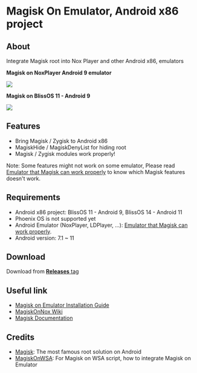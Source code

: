 # Magisk On Emulator, Android x86 project

## About
Integrate Magisk root into Nox Player and other Android x86, emulators

**Magisk on NoxPlayer Android 9 emulator**

<img src="https://i.imgur.com/dkuKfDt.png" />

**Magisk on BlissOS 11 - Android 9**

<img src="https://i.imgur.com/udNrMx2.jpg"/>

## Features

- Bring Magisk / Zygisk to Android x86
- MagiskHide / MagiskDenyList for hiding root
- Magisk / Zygisk modules work properly!

Note: Some features might not work on some emulator, Please read [Emulator that Magisk can work properly](https://github.com/HuskyDG/MagiskOnNox/wiki/Emulator-that-Magisk-can-work-properly) to know which Magisk features doesn't work.

## Requirements
- Android x86 project: BlissOS 11 - Android 9, BlissOS 14 - Android 11
- Phoenix OS is not supported yet
- Android Emulator (NoxPlayer, LDPlayer, ...): [Emulator that Magisk can work properly](https://github.com/HuskyDG/MagiskOnNox/wiki/Emulator-that-Magisk-can-work-properly).
- Android version: 7.1 ~ 11

## Download
Download from [**Releases** tag](https://github.com/HuskyDG/MagiskOnNox/releases/) 



## Useful link

- [Magisk on Emulator Installation Guide](https://github.com/HuskyDG/MagiskOnNox/wiki/Installation)  
- [MagiskOnNox Wiki](https://github.com/HuskyDG/MagiskOnNox/wiki)
- [Magisk Documentation](https://topjohnwu.github.io/Magisk/)  

## Credits
- [Magisk](https://github.com/topjohnwu/Magisk): The most famous root solution on Android
- [MagiskOnWSA](https://github.com/LSPosed/MagiskOnWSA): For Magisk on WSA script, how to integrate Magisk on Emulator
